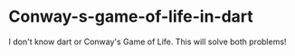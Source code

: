 Conway-s-game-of-life-in-dart
=============================

I don't know dart or Conway's Game of Life. This will solve both problems!
